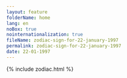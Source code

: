 ```yaml
---
layout: feature
folderName: home
lang: en
noBox: true
nointernationalization: true
fileName: zodiac-sign-for-22-january-1997
permalink: zodiac-sign-for-22-january-1997
date: 22-01-1997
---
```

{% include zodiac.html %}

